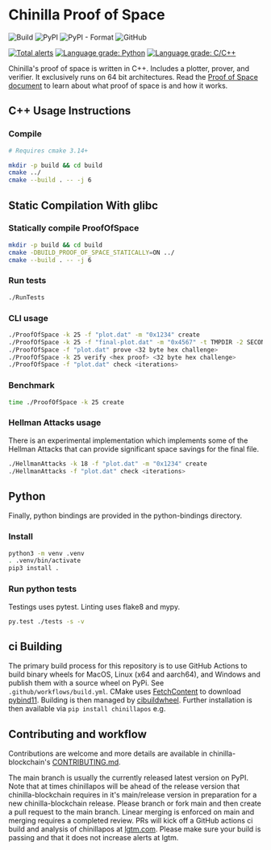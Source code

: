 # Chinilla Proof of Space
![Build](https://github.com/Chinilla/chinillapos/workflows/Build/badge.svg)
![PyPI](https://img.shields.io/pypi/v/chinillapos?logo=pypi)
![PyPI - Format](https://img.shields.io/pypi/format/chinillapos?logo=pypi)
![GitHub](https://img.shields.io/github/license/Chinilla/chinillapos?logo=Github)

[![Total alerts](https://img.shields.io/lgtm/alerts/g/Chinilla/chinillapos.svg?logo=lgtm&logoWidth=18)](https://lgtm.com/projects/g/Chinilla/chinillapos/alerts/)
[![Language grade: Python](https://img.shields.io/lgtm/grade/python/g/Chinilla/chinillapos.svg?logo=lgtm&logoWidth=18)](https://lgtm.com/projects/g/Chinilla/chinillapos/context:python)
[![Language grade: C/C++](https://img.shields.io/lgtm/grade/cpp/g/Chinilla/chinillapos.svg?logo=lgtm&logoWidth=18)](https://lgtm.com/projects/g/Chinilla/chinillapos/context:cpp)

Chinilla's proof of space is written in C++. Includes a plotter, prover, and
verifier. It exclusively runs on 64 bit architectures. Read the
[Proof of Space document](https://www.chinilla.net/assets/Chinilla_Proof_of_Space_Construction_v1.1.pdf) to
learn about what proof of space is and how it works.

## C++ Usage Instructions

### Compile

```bash
# Requires cmake 3.14+

mkdir -p build && cd build
cmake ../
cmake --build . -- -j 6
```

## Static Compilation With glibc
### Statically compile ProofOfSpace
```bash
mkdir -p build && cd build
cmake -DBUILD_PROOF_OF_SPACE_STATICALLY=ON ../
cmake --build . -- -j 6
```

### Run tests

```bash
./RunTests
```

### CLI usage

```bash
./ProofOfSpace -k 25 -f "plot.dat" -m "0x1234" create
./ProofOfSpace -k 25 -f "final-plot.dat" -m "0x4567" -t TMPDIR -2 SECOND_TMPDIR create
./ProofOfSpace -f "plot.dat" prove <32 byte hex challenge>
./ProofOfSpace -k 25 verify <hex proof> <32 byte hex challenge>
./ProofOfSpace -f "plot.dat" check <iterations>
```

### Benchmark

```bash
time ./ProofOfSpace -k 25 create
```


### Hellman Attacks usage

There is an experimental implementation which implements some of the Hellman
Attacks that can provide significant space savings for the final file.


```bash
./HellmanAttacks -k 18 -f "plot.dat" -m "0x1234" create
./HellmanAttacks -f "plot.dat" check <iterations>
```

## Python

Finally, python bindings are provided in the python-bindings directory.

### Install

```bash
python3 -m venv .venv
. .venv/bin/activate
pip3 install .
```

### Run python tests

Testings uses pytest. Linting uses flake8 and mypy.

```bash
py.test ./tests -s -v
```

## ci Building
The primary build process for this repository is to use GitHub Actions to
build binary wheels for MacOS, Linux (x64 and aarch64), and Windows and publish
them with a source wheel on PyPi. See `.github/workflows/build.yml`. CMake uses
[FetchContent](https://cmake.org/cmake/help/latest/module/FetchContent.html)
to download [pybind11](https://github.com/pybind/pybind11). Building is then
managed by [cibuildwheel](https://github.com/joerick/cibuildwheel). Further
installation is then available via `pip install chinillapos` e.g.

## Contributing and workflow
Contributions are welcome and more details are available in chinilla-blockchain's
[CONTRIBUTING.md](https://github.com/Chinilla/chinilla-blockchain/blob/main/CONTRIBUTING.md).

The main branch is usually the currently released latest version on PyPI.
Note that at times chinillapos will be ahead of the release version that
chinilla-blockchain requires in it's main/release version in preparation for a
new chinilla-blockchain release. Please branch or fork main and then create a
pull request to the main branch. Linear merging is enforced on main and
merging requires a completed review. PRs will kick off a GitHub actions ci build
and analysis of chinillapos at
[lgtm.com](https://lgtm.com/projects/g/Chinilla/chinillapos/?mode=list). Please
make sure your build is passing and that it does not increase alerts at lgtm.
